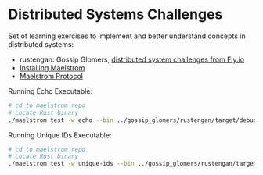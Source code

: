 # Distributed Systems Challenges

Set of learning exercises to implement and better understand concepts in distributed systems:
* rustengan: Gossip Glomers, [distributed system challenges from Fly.io](https://fly.io/blog/gossip-glomers/)
* [Installing Maelstrom](https://github.com/jepsen-io/maelstrom/blob/main/doc/01-getting-ready/index.md)
* [Maelstrom Protocol](https://github.com/jepsen-io/maelstrom/blob/main/doc/protocol.md)

Running Echo Executable:
```bash
# cd to maelstrom repo
# Locate Rust binary
./maelstrom test -w echo --bin ../gossip_glomers/rustengan/target/debug/echo_node --node-count 1 --time-limit 10
```
Running Unique IDs Executable:
```bash
# cd to maelstrom repo
# Locate Rust binary
./maelstrom test -w unique-ids --bin ../gossip_glomers/rustengan/target/debug/unique_id_node --time-limit 30 --rate 1000 --node-count 3 --availability total --nemesis partition
```
